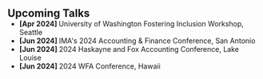  
<h2 id="talks" style="margin: 2px 0px 0px;"> <br> 
<br> Upcoming Talks </h2>

<ul style="margin:0 0 5px;">
 <li><autocolor> <strong> [Apr 2024] </strong>  University of Washington Fostering Inclusion Workshop, Seattle  </autocolor></li>
 <li><autocolor> <strong> [Jun 2024] </strong>  IMA's 2024 Accounting & Finance Conference, San Antonio  </autocolor></li>
 <li><autocolor> <strong> [Jun 2024] </strong>  2024 Haskayne and Fox Accounting Conference, Lake Louise  </autocolor></li>
<li><autocolor> <strong> [Jun 2024] </strong>  2024 WFA Conference, Hawaii  </autocolor></li>
</ul>
